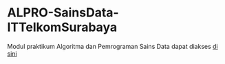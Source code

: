 # ALPRO-SainsData-ITTelkomSurabaya

Modul praktikum Algoritma dan Pemrograman Sains Data dapat diakses [di sini](https://github.com/fzl-22/ALPRO-SainsData-ITTelkomSurabaya/wiki)
